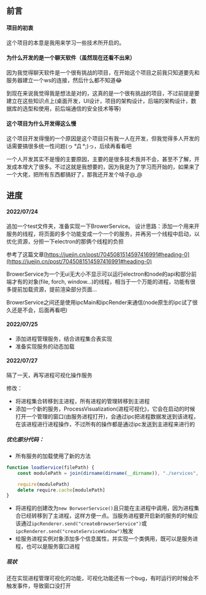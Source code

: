 ## 前言

#### 项目的初衷
这个项目的本意是我用来学习一些技术所开启的。

#### 为什么开发的是一个聊天软件（虽然现在还看不出来）
因为我觉得聊天软件是一个很有挑战的项目，在开始这个项目之前我只知道要先和服务器建立一个ws的连接，然后什么都不知道😂

到现在来说我觉得我是想法是对的，这真的是一个很有挑战的项目，不过前提是要建立在这些知识点上(桌面开发，UI设计，项目的架构设计，后端的架构设计，数据库的选型和使用，前后端通信的安全技术等等)

#### 这个项目为什么开发得这么慢
这个项目开发得慢的一个原因是这个项目只有我一人在开发，但我觉得多人开发的话需要搞很多统一性问题(っ °Д °;)っ，后续再看看吧

一个人开发其实不是慢的主要原因，主要的是很多技术我并不会，甚至不了解，开发成本增大了很多。不过这就是我想要的，因为我是为了学习而开始的，如果来了一个大佬，把所有东西都搞好了，那我还开发个啥子@_@

## 进度

#### 2022/07/24
追加一个test文件夹，准备实现一下BrowerService。
设计思路：添加一个用来开服务的线程，将页面的多个功能变成一个一个的服务，并再另一个线程中启动，以优化资源，分担一下electron的那俩个线程的负担

参考了这篇文章[https://juejin.cn/post/7045081514597416991#heading-0](https://juejin.cn/post/7045081514597416991#heading-0)

BrowerService为一个无ui无大小不显示可以运行electron和node的api和部分前端才有的对象(file, forch, window...)的线程，相当于一个万能的进程，功能有很多提前加载资源，提前渲染部分页面...

BrowerService之间还是使用ipcMain和ipcRender来通信(node原生的ipc试了很久还是不会，后面再看吧)

#### 2022/07/25

- 添加进程管理服务，结合进程集合表实现
- 准备实现服务的动态加载

#### 2022/07/27

隔了一天，再写进程可视化操作服务

修改：
- 将进程集合转移到主进程，所有进程的管理转移到主进程
- 添加一个新的服务，ProcessVisualization(进程可视化)，它会在启动的时候打开一个管理的窗口(由服务进程打开)，会通过ipc把进程数据发送到该进程，在该进程进行进程操作，不过所有的操作都是通过ipc发送到主进程来进行的

##### 优化部分代码：

- 所有服务的加载使用了新的方法
```js
function loadService(filePath) {
    const modulePath = join(dirname(dirname(__dirname)), "./services", filePath)

    require(modulePath)
    delete require.cache[modulePath]
}
```
- 将进程的创建改为```new BorwserService()```且只能在主进程中调用，因为进程集合已经转移到了主进程，这样方便一点。当服务进程要开启新的服务的时候应该通过```ipcRenderer.send("createBrowserService")```或```ipcRenderer.send("createServiceWindow")```触发
- 给服务进程实例对象添加多个信息属性，并实现一个类俩用，既可以是服务进程，也可以是服务窗口进程

##### 现状
还在实现进程管理可视化的功能，可视化功能还有一个bug，有时运行的时候会不触发事件，导致窗口没打开
